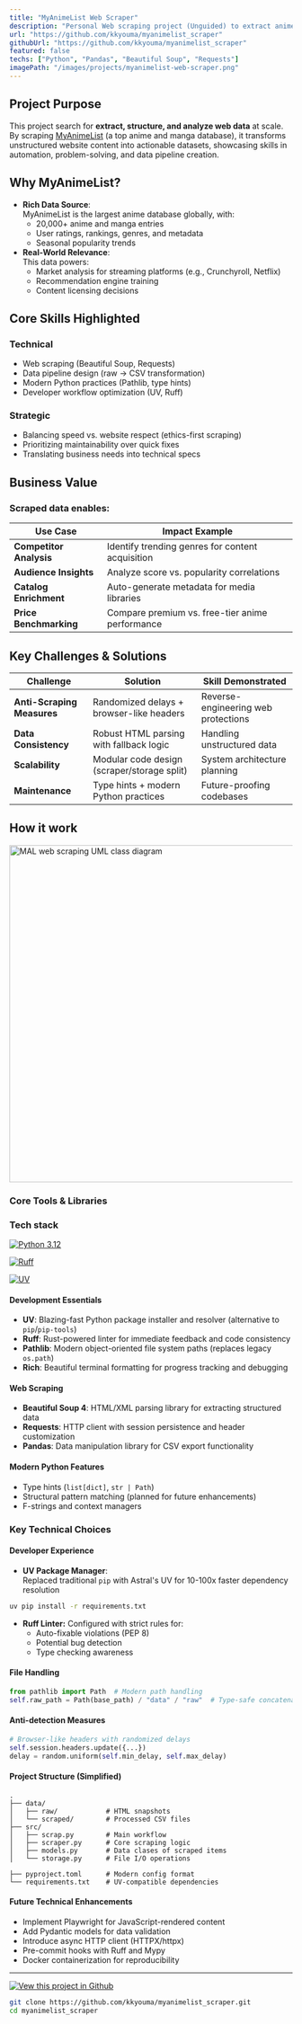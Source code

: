 ```yaml
---
title: "MyAnimeList Web Scraper"
description: "Personal Web scraping project (Unguided) to extract anime and manga data."
url: "https://github.com/kkyouma/myanimelist_scraper"
githubUrl: "https://github.com/kkyouma/myanimelist_scraper"
featured: false
techs: ["Python", "Pandas", "Beautiful Soup", "Requests"]
imagePath: "/images/projects/myanimelist-web-scraper.png"
---
```


## Project Purpose

This project search for **extract, structure, and analyze web data** at scale. By scraping [MyAnimeList](https://myanimelist.net/) (a top anime and manga database), it transforms unstructured website content into actionable datasets, showcasing skills in automation, problem-solving, and data pipeline creation.

## Why MyAnimeList?

- **Rich Data Source**:  
  MyAnimeList is the largest anime database globally, with:
  - 20,000+ anime and manga entries
  - User ratings, rankings, genres, and metadata
  - Seasonal popularity trends
- **Real-World Relevance**:  
  This data powers:
  - Market analysis for streaming platforms (e.g., Crunchyroll, Netflix)
  - Recommendation engine training
  - Content licensing decisions

## Core Skills Highlighted

### Technical

- Web scraping (Beautiful Soup, Requests)
- Data pipeline design (raw → CSV transformation)
- Modern Python practices (Pathlib, type hints)
- Developer workflow optimization (UV, Ruff)

### Strategic

- Balancing speed vs. website respect (ethics-first scraping)
- Prioritizing maintainability over quick fixes
- Translating business needs into technical specs

## Business Value

### Scraped data enables:

| Use Case                | Impact Example                                   |
| ----------------------- | ------------------------------------------------ |
| **Competitor Analysis** | Identify trending genres for content acquisition |
| **Audience Insights**   | Analyze score vs. popularity correlations        |
| **Catalog Enrichment**  | Auto-generate metadata for media libraries       |
| **Price Benchmarking**  | Compare premium vs. free-tier anime performance  |

## Key Challenges & Solutions

| Challenge                  | Solution                                    | Skill Demonstrated                  |
| -------------------------- | ------------------------------------------- | ----------------------------------- |
| **Anti-Scraping Measures** | Randomized delays + browser-like headers    | Reverse-engineering web protections |
| **Data Consistency**       | Robust HTML parsing with fallback logic     | Handling unstructured data          |
| **Scalability**            | Modular code design (scraper/storage split) | System architecture planning        |
| **Maintenance**            | Type hints + modern Python practices        | Future-proofing codebases           |

## How it work

<img class="inline-image" src="/images/projects/myanimelist_uml.png" alt="MAL web scraping UML class diagram" width="600" height="auto">

### Core Tools & Libraries

### Tech stack

[![Python 3.12](https://img.shields.io/badge/python-python?style=for-the-badge&logo=python&labelColor=%23141925&color=%23141925)](https://www.python.org/)

[![Ruff](https://img.shields.io/badge/linter-ruff?style=for-the-badge&logo=ruff&labelColor=%23141925&color=%23141925)](https://docs.astral.sh/ruff/)

[![UV](https://img.shields.io/badge/Package_Manager-UV?style=for-the-badge&logo=uv&labelColor=%23141925&color=%23141925)](https://github.com/astral-sh/uv)

#### **Development Essentials**

- **UV**: Blazing-fast Python package installer and resolver (alternative to `pip`/`pip-tools`)
- **Ruff**: Rust-powered linter for immediate feedback and code consistency
- **Pathlib**: Modern object-oriented file system paths (replaces legacy `os.path`)
- **Rich**: Beautiful terminal formatting for progress tracking and debugging

#### **Web Scraping**

- **Beautiful Soup 4**: HTML/XML parsing library for extracting structured data
- **Requests**: HTTP client with session persistence and header customization
- **Pandas**: Data manipulation library for CSV export functionality

#### **Modern Python Features**

- Type hints (`list[dict]`, `str | Path`)
- Structural pattern matching (planned for future enhancements)
- F-strings and context managers

### Key Technical Choices

#### Developer Experience

- **UV Package Manager**:  
  Replaced traditional `pip` with Astral's UV for 10-100x faster dependency resolution

<!--TODO: THE FONT HIGHLIGHTING IS NOT WORKING WELL WITH LIGHT THEME-->

```bash
uv pip install -r requirements.txt
```

- **Ruff Linter:**
  Configured with strict rules for:
  - Auto-fixable violations (PEP 8)
  - Potential bug detection
  - Type checking awareness

#### File Handling

```python
from pathlib import Path  # Modern path handling
self.raw_path = Path(base_path) / "data" / "raw"  # Type-safe concatenation
```

#### Anti-detection Measures

```python
# Browser-like headers with randomized delays
self.session.headers.update({...})
delay = random.uniform(self.min_delay, self.max_delay)
```

#### Project Structure (Simplified)

```
.
├── data/
│   ├── raw/            # HTML snapshots
│   └── scraped/        # Processed CSV files
├── src/
│   ├── scrap.py        # Main workflow
│   ├── scraper.py      # Core scraping logic
│   ├── models.py       # Data clases of scraped items
│   └── storage.py      # File I/O operations

├── pyproject.toml      # Modern config format
└── requirements.txt    # UV-compatible dependencies
```

#### Future Technical Enhancements

- Implement Playwright for JavaScript-rendered content
- Add Pydantic models for data validation
- Introduce async HTTP client (HTTPX/httpx)
- Pre-commit hooks with Ruff and Mypy
- Docker containerization for reproducibility

---

[![Vew this project in Github](https://img.shields.io/badge/View_in_github-github?style=for-the-badge&logo=github&labelColor=%23141925&color=%23141925)](https://github.com/kkyouma/myanimelist_scraper)

```bash
git clone https://github.com/kkyouma/myanimelist_scraper.git
cd myanimelist_scraper
```
